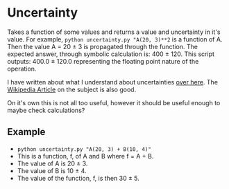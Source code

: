 # Uncertainty

Takes a function of some values and returns a value and uncertainty in it's value.
For example, `python uncertainty.py "A(20, 3)**2` is a function of A.
Then the value A = 20 ± 3 is propagated through the function.
The expected answer, through symbolic calculation is: 400 ± 120.
This script outputs: 400.0 ± 120.0 representing the floating point nature of the operation.

I have written about what I understand about uncertainties [over here](https://blog.kuiper.dev/uncertainties).
The [Wikipedia Article](https://en.wikipedia.org/wiki/Propagation_of_uncertainty) on the subject is also good.

On it's own this is not all too useful, however it should be useful enough to maybe check calculations?

## Example

* `python uncertainty.py "A(20, 3) + B(10, 4)"`
* This is a function, f, of A and B where f = A + B.
* The value of A is 20 ± 3.
* The value of B is 10 ± 4.
* The value of the function, f, is then 30 ± 5.